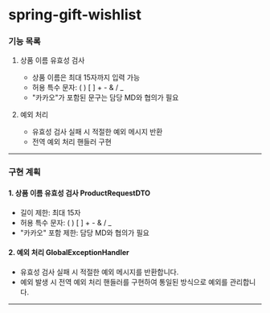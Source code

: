 # spring-gift-wishlist

### 기능 목록

1. 상품 이름 유효성 검사
   - 상품 이름은 최대 15자까지 입력 가능
   - 허용 특수 문자: ( ) [ ] + - & / _
   - "카카오"가 포함된 문구는 담당 MD와 협의가 필요

2. 예외 처리
   - 유효성 검사 실패 시 적절한 예외 메시지 반환
   - 전역 예외 처리 핸들러 구현

---

### 구현 계획

#### 1. 상품 이름 유효성 검사 ProductRequestDTO
   - 길이 제한: 최대 15자
   - 허용 특수 문자: ( ) [ ] + - & / _
   - "카카오" 포함 제한: 담당 MD와 협의가 필요

#### 2. 예외 처리 GlobalExceptionHandler
   - 유효성 검사 실패 시 적절한 예외 메시지를 반환합니다.
   - 예외 발생 시 전역 예외 처리 핸들러를 구현하여 통일된 방식으로 예외를 관리합니다.

---
